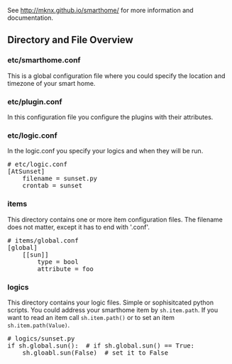 
See http://mknx.github.io/smarthome/ for more information and documentation.

## Directory and File Overview
### etc/smarthome.conf
This is a global configuration file where you could specify the location and timezone of your smart home.

### etc/plugin.conf
In this configuration file you configure the plugins with their attributes.

### etc/logic.conf
In the logic.conf you specify your logics and when they will be run.
<pre>
# etc/logic.conf
[AtSunset]
    filename = sunset.py
    crontab = sunset
</pre>

### items
This directory contains one or more item configuration files. The filename does not matter, except it has to end with '.conf'.
<pre>
# items/global.conf
[global]
    [[sun]]
        type = bool
        attribute = foo
</pre>

### logics
This directory contains your logic files. Simple or sophisitcated python scripts. You could address your smarthome item by `sh.item.path`.
If you want to read an item call `sh.item.path()` or to set an item `sh.item.path(Value)`.

<pre>
# logics/sunset.py
if sh.global.sun():  # if sh.global.sun() == True:
    sh.gloabl.sun(False)  # set it to False
</pre>

